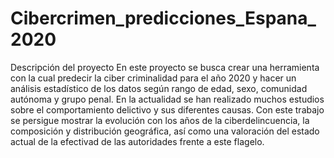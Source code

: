 # Cibercrimen_predicciones_Espana_2020
Descripción del proyecto En este proyecto se busca crear una herramienta con la cual predecir la ciber criminalidad para el año 2020 y hacer un análisis estadístico de los datos según rango de edad, sexo, comunidad autónoma y grupo penal.  En la actualidad se han realizado muchos estudios sobre el comportamiento delictivo y sus diferentes causas. Con este trabajo se persigue mostrar la evolución con los años de la ciberdelincuencia, la composición y distribución geográfica, así como una valoración del estado actual de la efectivad de las autoridades frente a este flagelo.

